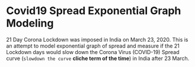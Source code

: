 # Covid19 Spread Exponential Graph Modeling
21 Day Corona Lockdown was imposed in India on March 23, 2020. This is an attempt to model exponential graph of spread and measure if the 21 Lockdown days would slow down the  Corona Virus (COVID-19) Spread curve (`slowdown the curve` __cliche term of the time__) in India after 23 March. 
